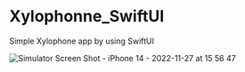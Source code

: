 # Xylophonne_SwiftUI
Simple Xylophone app by using SwiftUI


![Simulator Screen Shot - iPhone 14 - 2022-11-27 at 15 56 47](https://user-images.githubusercontent.com/34004883/204131108-193edd3f-b5b8-4e94-8c40-2d08ca8c1630.png)
